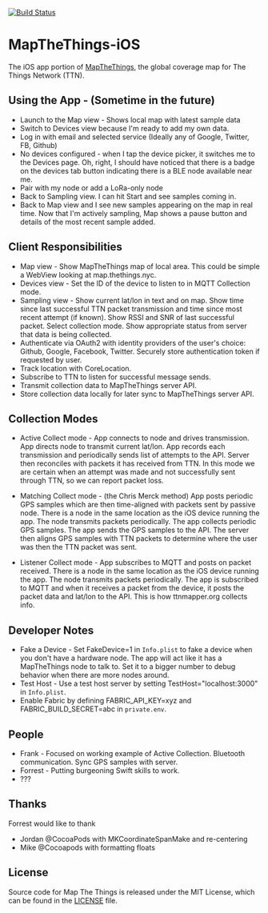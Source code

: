 [![Build Status](https://travis-ci.org/things-nyc/mapthethings-ios.svg?branch=master)](https://travis-ci.org/things-nyc/mapthethings-ios)
# MapTheThings-iOS

The iOS app portion of [MapTheThings](http://map.thethings.nyc), the
global coverage map for The Things Network (TTN).

## Using the App - (Sometime in the future)
- Launch to the Map view - Shows local map with latest sample data
- Switch to Devices view because I'm ready to add my own data.
- Log in with email and selected service (Ideally any of Google, Twitter, FB, Github)
- No devices configured - when I tap the device picker, it switches me to the Devices page. Oh, right, I should have noticed that there is a badge on the devices tab button indicating there is a BLE node available near me.
- Pair with my node or add a LoRa-only node
- Back to Sampling view. I can hit Start and see samples coming in.
- Back to Map view and I see new samples appearing on the map in real time. Now that I'm actively sampling, Map shows a pause button and details of the most recent sample added.

## Client Responsibilities
- Map view - Show MapTheThings map of local area. This could be simple a WebView looking at map.thethings.nyc.
- Devices view - Set the ID of the device to listen to in MQTT Collection mode.
- Sampling view - Show current lat/lon in text and on map. Show time since last successful TTN packet transmission and time since most recent attempt (if known). Show RSSI and SNR of last successful packet. Select collection mode. Show appropriate status from server that data is being collected.
- Authenticate via OAuth2 with identity providers of the user's choice: Github, Google, Facebook, Twitter. Securely store authentication token if requested by user.
- Track location with CoreLocation.
- Subscribe to TTN to listen for successful message sends.
- Transmit collection data to MapTheThings server API.
- Store collection data locally for later sync to MapTheThings server API.

## Collection Modes
- Active Collect mode - App connects to node and drives transmission. App directs node to transmit current lat/lon. App records each transmission and periodically sends list of attempts to the API. Server then reconciles with packets it has received from TTN. In this mode we are certain when an attempt was made and not successfully sent through TTN, so we can report packet loss.

- Matching Collect mode - (the Chris Merck method) App posts periodic GPS samples which are then time-aligned with packets sent by passive node.
There is a node in the same location as the iOS device running the app. The node transmits packets periodically. The app collects periodic GPS samples. The app sends the GPS samples to the API. The server then aligns GPS samples with TTN packets to determine where the user was then the TTN packet was sent.

- Listener Collect mode - App subscribes to MQTT and posts on packet received.
There is a node in the same location as the iOS device running the app. The node transmits packets periodically. The app is subscribed to MQTT and when it receives a packet from the device, it posts the packet data and lat/lon to the API. This is how ttnmapper.org collects info.

## Developer Notes
- Fake a Device - Set FakeDevice=1 in ```Info.plist``` to fake a device when you don't have a hardware node. The app will act like it has a MapTheThings node to talk to. Set it to a bigger number to debug behavior when there are more nodes around.
- Test Host - Use a test host server by setting TestHost="localhost:3000" in ```Info.plist```.
- Enable Fabric by defining FABRIC_API_KEY=xyz and FABRIC_BUILD_SECRET=abc in ```private.env```.

## People
- Frank - Focused on working example of Active Collection. Bluetooth communication. Sync GPS samples with server.
- Forrest - Putting burgeoning Swift skills to work.
- ???

## Thanks
Forrest would like to thank
 - Jordan @CocoaPods with MKCoordinateSpanMake and re-centering
 - Mike @Cocoapods with formatting floats

## License
Source code for Map The Things is released under the MIT License,
which can be found in the [LICENSE](LICENSE) file.
